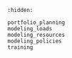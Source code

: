 ```{toctree}
:hidden:

portfolio_planning
modeling_loads
modeling_resources
modeling_policies
training
```